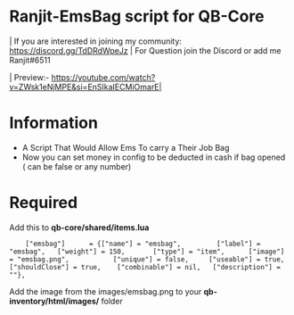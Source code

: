 # Ranjit-EmsBag script for QB-Core

| If you are interested in joining my community: https://discord.gg/TdDRdWpeJz
| For Question join the Discord or add me Ranjit#6511

| Preview:- https://youtube.com/watch?v=ZWsk1eNjMPE&si=EnSIkaIECMiOmarE|
# Information
* A Script That Would Allow Ems To carry a Their Job Bag
* Now you can set money in config to be deducted in cash if bag opened ( can be false or any number)

# Required
Add this to **qb-core/shared/items.lua**
```
	["emsbag"]   	= {["name"] = "emsbag", 		["label"] = "emsbag", 	["weight"] = 150, 		["type"] = "item", 		["image"] = "emsbag.png", 			["unique"] = false,   	["useable"] = true,    ["shouldClose"] = true,    ["combinable"] = nil,   ["description"] = ""},

```
Add the image from the images/emsbag.png to your **qb-inventory/html/images/** folder
